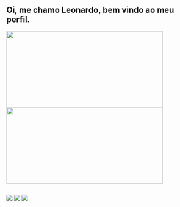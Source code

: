 ## Oi, me chamo Leonardo, bem vindo ao meu perfil.

 <div>
  <a href="https://github.com/leosmsilvx">
  <img width="410em" height="200em" src="https://github-readme-stats.vercel.app/api?username=leosmsilvx&show_icons=true&theme=highcontrast&include_all_commits=true&count_private=true"/>
  <img width="410em" height="200em" src="https://github-readme-stats.vercel.app/api/top-langs/?username=leosmsilvx&layout=compact&langs_count=7&theme=highcontrast"/>
</div>
 
  ##
 
<div> 
    <a href="https://www.instagram.com/leosmsilvx/" target="_blank"><img src="https://img.shields.io/badge/-Instagram-%23E4405F?style=for-the-badge&logo=instagram&logoColor=white" target="_blank"></a>
  <a href = "mailto:leosmsilvx@gmail.com"><img src="https://img.shields.io/badge/-Gmail-%23333?style=for-the-badge&logo=gmail&logoColor=white" target="_blank"></a>
  <a href="https://www.linkedin.com/in/leonardo-silva-75aa95211/" target="_blank"><img src="https://img.shields.io/badge/-LinkedIn-%230077B5?style=for-the-badge&logo=linkedin&logoColor=white" target="_blank"></a> 
</div>

